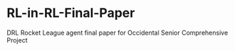 # RL-in-RL-Final-Paper
DRL Rocket League agent final paper for Occidental Senior Comprehensive Project

